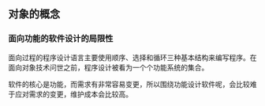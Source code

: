 ## 对象的概念

### 面向功能的软件设计的局限性

面向过程的程序设计语言主要使用顺序、选择和循环三种基本结构来编写程序。在面向对象技术问世之前，程序设计被看为一个个功能系统的集合。

软件的核心是功能，而需求有非常容易变更，所以围绕功能设计软件呢，会比较难于应对需求的变更，维护成本会比较高。



